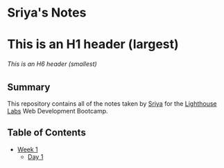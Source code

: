 # Sriya's Notes
# This is an H1 header (largest)
###### This is an H6 header (smallest)

## Summary

This repository contains all of the notes taken by [Sriya](https://github.com/sriyabhat) for the [Lighthouse Labs](https://www.lighthouselabs.ca/) Web Development Bootcamp.

## Table of Contents
* [Week 1](/week_1)
  * [Day 1](/week_1/day_1)